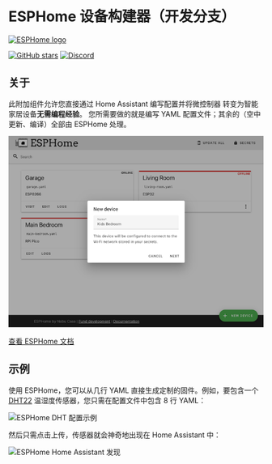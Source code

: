 # ESPHome 设备构建器（开发分支）

[![ESPHome logo][logo]][website]

[![GitHub stars][github-stars-shield]][repository]
[![Discord][discord-shield]][discord]

## 关于

此附加组件允许您直接通过 Home Assistant 编写配置并将微控制器
转变为智能家居设备**无需编程经验**。
您所需要做的就是编写 YAML 配置文件；其余的（空中更新、编译）全部由 ESPHome 处理。

<p align="center">
<img title="ESPHome 设备构建器截图" src="https://github.com/esphome/home-assistant-addon/raw/main/esphome-dev/images/screenshot.png" width="700px"></img>
</p>

[查看 ESPHome 文档][website]

## 示例

使用 ESPHome，您可以从几行 YAML 直接生成定制的固件。例如，要包含一个 [DHT22][dht22]
温湿度传感器，您只需在配置文件中包含 8 行 YAML：

<img title="ESPHome DHT 配置示例" src="https://github.com/esphome/home-assistant-addon/raw/main/esphome-dev/images/dht-example.png" width="500px"></img>

然后只需点击上传，传感器就会神奇地出现在 Home Assistant 中：

<img title="ESPHome Home Assistant 发现" src="https://github.com/esphome/home-assistant-addon/raw/main/esphome-dev/images/temperature-humidity.png" width="600px"></img>

[discord]: https://discord.gg/KhAMKrd
[repository]: https://github.com/esphome/esphome
[discord-shield]: https://img.shields.io/discord/429907082951524364.svg
[github-stars-shield]: https://img.shields.io/github/stars/esphome/esphome.svg?style=social&label=Star&maxAge=2592000
[dht22]: https://next.esphome.io/components/sensor/dht.html
[releases]: https://next.esphome.io/changelog/index.html
[logo]: https://github.com/esphome/home-assistant-addon/raw/main/esphome-dev/logo.png
[website]: https://next.esphome.io/